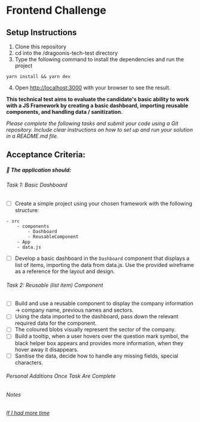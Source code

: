 # Frontend Challenge

## Setup Instructions

1. Clone this repository
2. cd into the /dragoonis-tech-test directory
3. Type the following command to install the dependencies and run the project

```
yarn install && yarn dev
```

4. Open [http://localhost:3000](http://localhost:3000) with your browser to see the result.

**This technical test aims to evaluate the candidate's basic ability to work with a JS Framework by creating a basic dashboard, importing reusable components, and handling data / sanitization.**

_Please complete the following tasks and submit your code using a Git repository. Include clear instructions on how to set up and run your solution in a README.md file._

## Acceptance Criteria:

##### :wrench: The application should:

###### _Task 1: Basic Dashboard_

- [ ] Create a simple project using your chosen framework with the following structure:

```
- src
    - components
        - Dashboard
        - ReusableComponent
    - App
    - data.js
```

- [ ] Develop a basic dashboard in the `Dashboard` component that displays a list of items, importing the data from data.js. Use the provided wireframe as a reference for the layout and design.

###### _Task 2: Reusable (list item) Component_

- [ ] Build and use a reusable component to display the company information -> company name, previous names and sectors.
- [ ] Using the data imported to the dashboard, pass down the relevant required data for the component.
- [ ] The coloured blobs visually represent the sector of the company.
- [ ] Build a tooltip, when a user hovers over the question mark symbol, the black helper box appears and provides more information, when they hover away it disappears.
- [ ] Sanitise the data, decide how to handle any missing fields, special characters.

###### _Personal Additions Once Task Are Complete_

###### _Notes_

###### <ins>_If I had more time_</ins>
